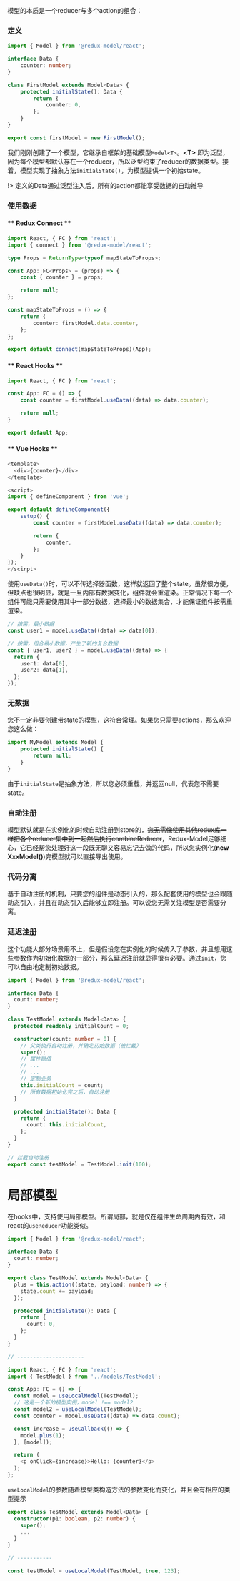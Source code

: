 模型的本质是一个reducer与多个action的组合：

### 定义

```typescript
import { Model } from '@redux-model/react';

interface Data {
    counter: number;
}

class FirstModel extends Model<Data> {
    protected initialState(): Data {
        return {
            counter: 0,
        };
    }
}

export const firstModel = new FirstModel();
```

我们刚刚创建了一个模型，它继承自框架的基础模型`Model<T>`。**\<T>** 即为泛型，因为每个模型都默认存在一个reducer，所以泛型约束了reducer的数据类型。接着，模型实现了抽象方法`initialState()`，为模型提供一个初始state。

!> 定义的Data通过泛型注入后，所有的action都能享受数据的自动推导

### 使用数据
<!-- tabs:start -->

#### ** Redux Connect **
```typescript
import React, { FC } from 'react';
import { connect } from '@redux-model/react';

type Props = ReturnType<typeof mapStateToProps>;

const App: FC<Props> = (props) => {
    const { counter } = props;

    return null;
};

const mapStateToProps = () => {
    return {
        counter: firstModel.data.counter,
    };
};

export default connect(mapStateToProps)(App);
```

#### ** React Hooks **

```typescript
import React, { FC } from 'react';

const App: FC = () => {
    const counter = firstModel.useData((data) => data.counter);

    return null;
}

export default App;
```

#### ** Vue Hooks **

```typescript
<template>
  <div>{counter}</div>
</template>

<script>
import { defineComponent } from 'vue';

export default defineComponent({
    setup() {
        const counter = firstModel.useData((data) => data.counter);

        return {
            counter,
        };
    }
});
</scirpt>
```

<!-- tabs:end -->

使用`useData()`时，可以不传选择器函数，这样就返回了整个state。虽然很方便，但缺点也很明显，就是一旦内部有数据变化，组件就会重渲染。正常情况下每一个组件可能只需要使用其中一部分数据，选择最小的数据集合，才能保证组件按需重渲染。
```typescript
// 按需，最小数据
const user1 = model.useData((data) => data[0]);

// 按需，组合最小数据，产生了新的复合数据
const { user1, user2 } = model.useData((data) => {
  return {
    user1: data[0],
    user2: data[1],
  };
});
```

### 无数据
您不一定非要创建带state的模型，这符合常理。如果您只需要actions，那么欢迎您这么做：
```typescript
import MyModel extends Model {
    protected initialState() {
        return null;
    }
}
```
由于`initialState`是抽象方法，所以您必须重载，并返回null，代表您不需要state。

### 自动注册
模型默认就是在实例化的时候自动注册到store的，~~您无需像使用其他redux库一样把各个reducer集中到一起然后执行combineReducer~~，Redux-Model足够细心，它已经帮您处理好这一段既无聊又容易忘记去做的代码，所以您实例化(**new XxxModel()**)完模型就可以直接导出使用。

### 代码分离
基于自动注册的机制，只要您的组件是动态引入的，那么配套使用的模型也会跟随动态引入，并且在动态引入后能够立即注册。可以说您无需关注模型是否需要分离。

### 延迟注册
这个功能大部分场景用不上，但是假设您在实例化的时候传入了参数，并且想用这些参数作为初始化数据的一部分，那么延迟注册就显得很有必要。通过`init`，您可以自由地定制初始数据。
```typescript
import { Model } from '@redux-model/react';

interface Data {
  count: number;
}

class TestModel extends Model<Data> {
  protected readonly initialCount = 0;

  constructor(count: number = 0) {
    // 父类执行自动注册，并确定初始数据（被拦截）
    super();
    // 属性赋值
    // ...
    // ...
    // 定制业务
    this.initialCount = count;
    // 所有数据初始化完之后，自动注册
  }

  protected initialState(): Data {
    return {
      count: this.initialCount,
    };
  }
}

// 拦截自动注册
export const testModel = TestModel.init(100);
```

# 局部模型
在hooks中，支持使用局部模型。所谓局部，就是仅在组件生命周期内有效，和react的`useReducer`功能类似。

```typescript
import { Model } from '@redux-model/react';

interface Data {
  count: number;
}

export class TestModel extends Model<Data> {
  plus = this.action((state, payload: number) => {
    state.count += payload;
  });

  protected initialState(): Data {
    return {
      count: 0,
    };
  }
}

// ---------------------

import React, { FC } from 'react';
import { TestModel } from '../models/TestModel';

const App: FC = () => {
  const model = useLocalModel(TestModel);
  // 这是一个新的模型实例，model !== model2
  const model2 = useLocalModel(TestModel);
  const counter = model.useData((data) => data.count);

  const increase = useCallback(() => {
    model.plus(1);
  }, [model]);

  return (
    <p onClick={increase}>Hello: {counter}</p>
  );
};
```
`useLocalModel`的参数随着模型类构造方法的参数变化而变化，并且会有相应的类型提示
```typescript
export class TestModel extends Model<Data> {
  constructor(p1: boolean, p2: number) {
    super();
    ...
  }
}

// -----------

const testModel = useLocalModel(TestModel, true, 123);
```
